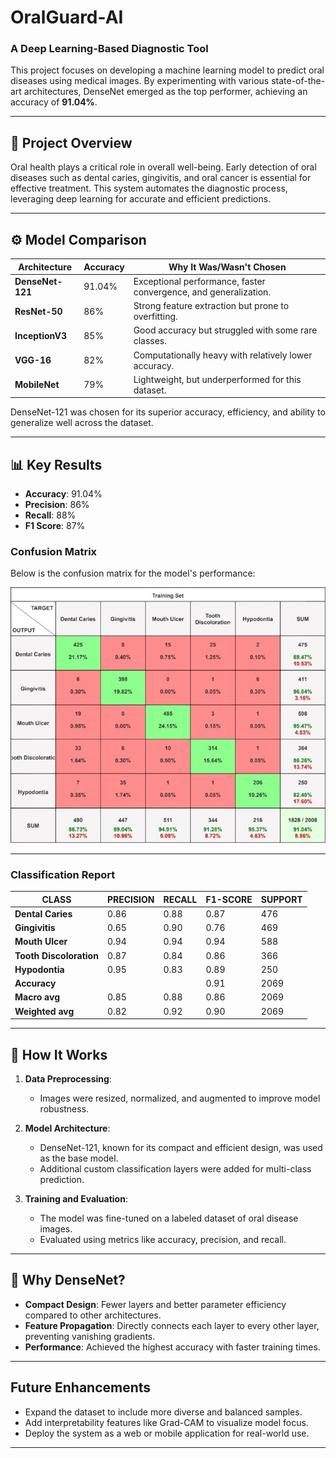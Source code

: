 # OralGuard-AI  
### A Deep Learning-Based Diagnostic Tool  

This project focuses on developing a machine learning model to predict oral diseases using medical images. By experimenting with various state-of-the-art architectures, DenseNet emerged as the top performer, achieving an accuracy of **91.04%**.  

---

## 📌 Project Overview  
Oral health plays a critical role in overall well-being. Early detection of oral diseases such as dental caries, gingivitis, and oral cancer is essential for effective treatment. This system automates the diagnostic process, leveraging deep learning for accurate and efficient predictions.  

---

## ⚙️ Model Comparison  

| **Architecture**  | **Accuracy** | **Why It Was/Wasn't Chosen**                             |  
|--------------------|--------------|---------------------------------------------------------|  
| **DenseNet-121**   | 91.04%       | Exceptional performance, faster convergence, and generalization. |  
| **ResNet-50**      | 86%          | Strong feature extraction but prone to overfitting.     |  
| **InceptionV3**    | 85%          | Good accuracy but struggled with some rare classes.     |  
| **VGG-16**         | 82%          | Computationally heavy with relatively lower accuracy.   |  
| **MobileNet**      | 79%          | Lightweight, but underperformed for this dataset.       |  

DenseNet-121 was chosen for its superior accuracy, efficiency, and ability to generalize well across the dataset.  

---

## 📊 Key Results  
- **Accuracy**: 91.04%  
- **Precision**: 86%  
- **Recall**: 88%  
- **F1 Score**: 87%  

### Confusion Matrix  
Below is the confusion matrix for the model's performance:  

![Confusion Matrix](https://github.com/sajaltandon/OralGuard-AI/blob/main/result/Confusion%20Matrix.jpg)  

---

### Classification Report  

| CLASS                 | PRECISION | RECALL | F1-SCORE | SUPPORT |  
|-----------------------|-----------|--------|----------|---------|  
| **Dental Caries**     | 0.86      | 0.88   | 0.87     | 476     |  
| **Gingivitis**        | 0.65      | 0.90   | 0.76     | 469     |  
| **Mouth Ulcer**       | 0.94      | 0.94   | 0.94     | 588     |  
| **Tooth Discoloration** | 0.87      | 0.84   | 0.86     | 366     |  
| **Hypodontia**        | 0.95      | 0.83   | 0.89     | 250     |  
| **Accuracy**          |           |        | 0.91     | 2069    |  
| **Macro avg**         | 0.85      | 0.88   | 0.86     | 2069    |  
| **Weighted avg**      | 0.82      | 0.92   | 0.90     | 2069    |  

---

## 🚀 How It Works  
1. **Data Preprocessing**:  
   - Images were resized, normalized, and augmented to improve model robustness.  

2. **Model Architecture**:  
   - DenseNet-121, known for its compact and efficient design, was used as the base model.  
   - Additional custom classification layers were added for multi-class prediction.  

3. **Training and Evaluation**:  
   - The model was fine-tuned on a labeled dataset of oral disease images.  
   - Evaluated using metrics like accuracy, precision, and recall.  

---

## 🤔 Why DenseNet?  
- **Compact Design**: Fewer layers and better parameter efficiency compared to other architectures.  
- **Feature Propagation**: Directly connects each layer to every other layer, preventing vanishing gradients.  
- **Performance**: Achieved the highest accuracy with faster training times.  

---

## Future Enhancements  
- Expand the dataset to include more diverse and balanced samples.  
- Add interpretability features like Grad-CAM to visualize model focus.  
- Deploy the system as a web or mobile application for real-world use.  

---

